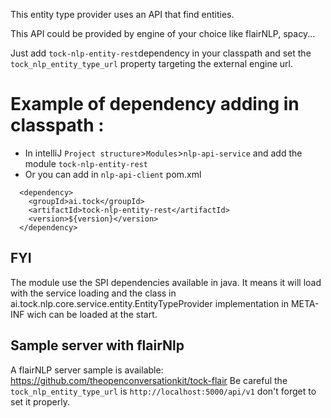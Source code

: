 This entity type provider uses an API that find entities. 

This API could be provided by engine of your choice like flairNLP, spacy...

Just add `tock-nlp-entity-rest`dependency in your classpath and
set the `tock_nlp_entity_type_url` property targeting the external engine url.

# Example of dependency adding in classpath :
- In intelliJ `Project structure`>`Modules`>`nlp-api-service` and add the module `tock-nlp-entity-rest`
- Or you can add in `nlp-api-client` pom.xml
```
  <dependency>
    <groupId>ai.tock</groupId>
    <artifactId>tock-nlp-entity-rest</artifactId>
    <version>${version}</version>
  </dependency>
```

## FYI
The module use the SPI dependencies available in java. It means it will load with the service loading and the class in ai.tock.nlp.core.service.entity.EntityTypeProvider implementation in META-INF wich can be loaded at the start.

## Sample server with flairNlp
A flairNLP server sample is available: https://github.com/theopenconversationkit/tock-flair
Be careful the `tock_nlp_entity_type_url` is `http://localhost:5000/api/v1` don't forget to set it properly.